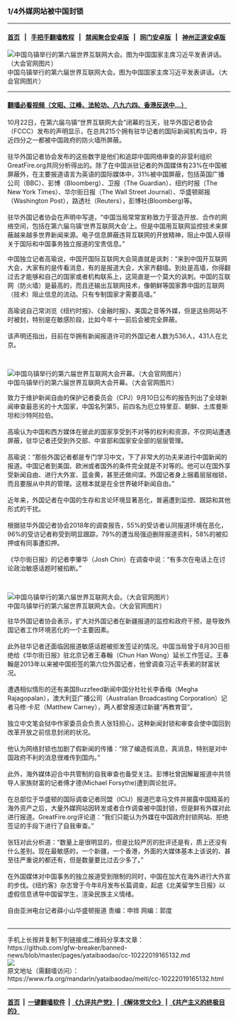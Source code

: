### 1/4外媒网站被中国封锁
------------------------

#### [首页](https://github.com/gfw-breaker/banned-news/blob/master/README.md) &nbsp;&nbsp;|&nbsp;&nbsp; [手把手翻墙教程](https://github.com/gfw-breaker/guides/wiki) &nbsp;&nbsp;|&nbsp;&nbsp; [禁闻聚合安卓版](https://github.com/gfw-breaker/bn-android) &nbsp;&nbsp;|&nbsp;&nbsp; [网门安卓版](https://github.com/oGate2/oGate) &nbsp;&nbsp;|&nbsp;&nbsp; [神州正道安卓版](https://github.com/SzzdOgate/update) 



<div id="headerimg">
 <img alt="中国乌镇举行的第六届世界互联网大会。图为中国国家主席习近平发表讲话。（大会官网图片）" src="https://www.rfa.org/mandarin/yataibaodao/meiti/cc-10222019165132.html/W020190904352440110277.jpg/image" title="中国乌镇举行的第六届世界互联网大会。图为中国国家主席习近平发表讲话。（大会官网图片）"/>
 <div id="headerimgcontents">
  <div id="headerimgcaption">
   <span>
    中国乌镇举行的第六届世界互联网大会。图为中国国家主席习近平发表讲话。（大会官网图片）
   </span>
   <!-- zoomattribute -->
  </div>
  <!-- headerimgcaption -->
 </div>
 <!-- headerimagecontents -->
</div>

<hr/>


#### [翻墙必看视频（文昭、江峰、法轮功、八九六四、香港反送中...）](https://github.com/gfw-breaker/banned-news/blob/master/pages/links.md)

<div id="storytext">
 <div>
  <div class="slot_header">
  </div>
 </div>
 <p>
  10月22日，在第六届乌镇“世界互联网大会”闭幕的当天，驻华外国记者协会（FCCC）发布的声明显示，在总共215个拥有驻华记者的国际新闻机构当中，将近四分之一都被中国政府的防火墙所屏蔽。
  <br/>
  <br/>
  驻华外国记者协会发布的这些数字是他们和追踪中国网络审查的非营利组织GreatFire.org共同分析得出的。除了在中国派驻记者的外国媒体有23%在中国被屏蔽外，在主要报道语言为英语的国际媒体中，31%被中国屏蔽，包括英国广播公司（BBC）、彭博（Bloomberg）、卫报（The Guardian）、纽约时报（The New York Times）、华尔街日报（The Wall Street Journal）、华盛顿邮报（Washington Post），路透社（Reuters），彭博社(Bloomberg)等。
  <br/>
  <br/>
  驻华外国记者协会在声明中写道，“中国当局常常宣称致力于营造开放、合作的网络空间，包括在第六届乌镇‘世界互联网大会’上。但是中国用互联网监控技术来屏蔽越来越多世界新闻来源。电子信息屏蔽违背互联网的开放精神，阻止中国人获得关于国际和中国事务独立报道的宝贵信息。”
 </p>
 <p>
 </p>
 <p>
 </p>
 <p>
  中国独立记者高瑜说，中国开国际互联网大会简直就是讽刺：“来到中国开互联网大会，大家有的是传看消息，有的是报道大会，大家齐翻墙。到处是高墙，你得翻过去才能够和自己的国家或者机构联系上，这简直是一个莫大的讽刺。中国的互联网（防火墙）是最高的，而且还输出互联网技术，像朝鲜等国家靠中国的互联网（技术）阻止信息的流动。只有专制国家才需要高墙。”
  <br/>
  <br/>
  高瑜说自己常浏览《纽约时报》、《金融时报》、美国之音等外媒，但是这些网站不时被封，特别是在敏感阶段，比如今年十一前后会被完全屏蔽。
  <br/>
  <br/>
  该声明还指出，目前在华拥有新闻报道许可的外国记者人数为536人，431人在北京。
 </p>
 <p>
  <br/>
  <div class="image-inline captioned" style="width:622px;">
   <div style="width:622px;">
    <img alt="中国乌镇举行的第六届世界互联网大会开幕。（大会官网图片）" src="https://www.rfa.org/mandarin/yataibaodao/meiti/cc-10222019165132.html/W020191018506115727482.jpg" title="中国乌镇举行的第六届世界互联网大会开幕。（大会官网图片）"/>
   </div>
   <div class="image-caption">
    <span style="width:622px;">
     中国乌镇举行的第六届世界互联网大会开幕。（大会官网图片）
    </span>
    <span class="copyright">
    </span>
   </div>
  </div>
 </p>
 <p>
  致力于维护新闻自由的保护记者委员会（CPJ）9月10日公布的报告列出了全球新闻审查最恶劣的十大国家，中国名列第5，前四名为厄立特里亚、朝鲜、土库曼斯坦和沙特阿拉伯。
  <br/>
  <br/>
  高瑜认为中国和西方媒体在彼此的国家享受到不对等的权利和资源，不仅网站遭遇屏蔽，驻华记者还受到外交部、中宣部和国家安全部的层层管理。
  <br/>
  <br/>
  高瑜说：“那些外国记者都是专门学习中文，下了非常大的功夫来进行中国新闻的报道。中国记者到美国、欧洲或者国外的条件完全就是不对等的。他可以在国外享受新闻自由、进行大外宣、蓝金黄，甚至还做间谍。外国记者身上捆着层层枷锁，而且要服从中共的管理。这根本就是在全世界破坏新闻自由。”
  <br/>
  <br/>
  近年来，外国记者在中国的生存和言论环境显著恶化，普遍遭到监控、跟踪和其他形式的干扰。
  <br/>
  <br/>
  根据驻华外国记者协会2018年的调查报告，55%的受访者认同报道环境在恶化，96%的受访记者称受到明显跟踪，79%的遭当局强迫删除报道资料，58%的被扣押或有同事遭扣押。
  <br/>
  <br/>
  《华尔街日报》的记者李肇华（Josh Chin）在调查中说：“有多次在电话上在讨论政治敏感话题时被掐断。”
 </p>
 <p>
  <br/>
  <div class="image-inline captioned" style="width:622px;">
   <div style="width:622px;">
    <img alt="中国乌镇举行的第六届世界互联网大会。（大会官网图片）" src="https://www.rfa.org/mandarin/yataibaodao/meiti/cc-10222019165132.html/W020191020740154443623.jpeg" title="中国乌镇举行的第六届世界互联网大会。（大会官网图片）"/>
   </div>
   <div class="image-caption">
    <span style="width:622px;">
     中国乌镇举行的第六届世界互联网大会。（大会官网图片）
    </span>
    <span class="copyright">
    </span>
   </div>
  </div>
 </p>
 <p>
  驻华外国记者协会表示，扩大对外国记者在新疆报道的监控和政府干预，是导致外国记者工作环境恶化的一个主要因素。
  <br/>
  <br/>
  此外驻华记者还面临因报道敏感话题被拒发签证的情况。中国当局曾于8月30日拒绝给《华尔街日报》驻北京记者王春翰（Chun Han Wong）延长工作签证。王春翰是2013年以来被中国拒签的第六位外国记者，他曾调查习近平表弟的财富状况。
  <br/>
  <br/>
  遭遇相似情形的还有美国Buzzfeed新闻中国分社社长李香梅（Megha Rajagopalan），澳大利亚广播公司（Australian Broadcasting Corporation）记者马修·卡尼（Matthew Carney），两人都曾报道过新疆“再教育营”。
  <br/>
  <br/>
  独立中文笔会狱中作家委员会负责人张钰担心，这种新闻封锁和审查会使中国回到改革开放之前信息封闭的状况。
  <br/>
  <br/>
  他认为网络封锁也加剧了假新闻的传播：“除了编造假消息，真消息，特别是对中国政府不利的消息很难传到国内。”
  <br/>
  <br/>
  此外，海外媒体迎合中共管制的自我审查也备受关注。彭博社曾因解雇报道中共领导人家族财富的记者傅才德(Michael Forsythe)遭到舆论批评。
  <br/>
  <br/>
  在总部位于华盛顿的国际调查记者同盟（ICIJ）报道巴拿马文件并揭露中国精英的海外资产之后，大量外媒网站因转发或者合作调查被中国封锁，但是鲜有外媒对此进行报道。GreatFire.org评论道：“我们只能认为外媒在中国政府封锁网站、拒绝签证的手段下进行了自我审查。”
  <br/>
  <br/>
  张钰对此分析道：“数量上是很明显的，但是比较严厉的批评还是有，质上还没有什么差别。现在最敏感的，一个新疆，一个香港，外面的大媒体基本上该说的、甚至往严重说的都还有，但是数量要比过去少多了。”
  <br/>
  <br/>
  在外国媒体对中国事务的独立报道受到限制的同时，中国在加大在海外进行大外宣的步伐。《纽约客》杂志曾于今年8月发布长篇调查，起底《北美留学生日报》以虚假信息诱导中国留学生，渲染民族主义情绪。
  <br/>
  <br/>
  自由亚洲电台记者薛小山华盛顿报道 责编：申铧 网编：郭度
  <br/>
  <br/>
 </p>
</div>

<hr/>
手机上长按并复制下列链接或二维码分享本文章：<br/>
https://github.com/gfw-breaker/banned-news/blob/master/pages/yataibaodao/cc-10222019165132.md <br/>
<a href='https://github.com/gfw-breaker/banned-news/blob/master/pages/yataibaodao/cc-10222019165132.md'><img src='https://github.com/gfw-breaker/banned-news/blob/master/pages/yataibaodao/cc-10222019165132.md.png'/></a> <br/>
原文地址（需翻墙访问）：https://www.rfa.org/mandarin/yataibaodao/meiti/cc-10222019165132.html


------------------------
#### [首页](https://github.com/gfw-breaker/banned-news/blob/master/README.md) &nbsp;|&nbsp; [一键翻墙软件](https://github.com/gfw-breaker/nogfw/blob/master/README.md) &nbsp;| [《九评共产党》](https://github.com/gfw-breaker/9ping.md/blob/master/README.md#九评之一评共产党是什么) | [《解体党文化》](https://github.com/gfw-breaker/jtdwh.md/blob/master/README.md) | [《共产主义的终极目的》](https://github.com/gfw-breaker/gczydzjmd.md/blob/master/README.md)


<img src='http://gfw-breaker.win/banned-news/pages/yataibaodao/cc-10222019165132.md' width='0px' height='0px'/>